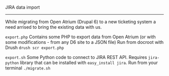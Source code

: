 JIRA data import

-------------------------------------------------------------------------------

While migrating from Open Atrium (Drupal 6) to a new ticketing system a need arrised to bring the existing data with us.

`export.php` Contains some PHP to export data from Open Atrium (or with some modifications - from any D6 site to a JSON file) Run from docroot with Drush `drush scr export.php`

`export.sh` Some Python code to connect to JIRA REST API. Requires `jira-python` library that can be installed with `easy_install jira`. Run from your terminal `./migrate.sh`
